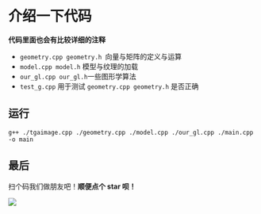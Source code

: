 # 介绍一下代码

**代码里面也会有比较详细的注释**

+ `geometry.cpp geometry.h `向量与矩阵的定义与运算
+ `model.cpp model.h` 模型与纹理的加载
+ `our_gl.cpp our_gl.h`一些图形学算法
+ `test_g.cpp` 用于测试 `geometry.cpp geometry.h` 是否正确



## 运行



```shell
g++ ./tgaimage.cpp ./geometry.cpp ./model.cpp ./our_gl.cpp ./main.cpp -o main
```



## 最后



扫个码我们做朋友吧！**顺便点个 star 呗！**

![](https://github.com/TensShinet/learn_statistical-learning-method/blob/master/images/wx.png?raw=true)